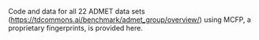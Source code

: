 Code and data for all 22 ADMET data sets (https://tdcommons.ai/benchmark/admet_group/overview/) using MCFP, a proprietary fingerprints, is provided here.
